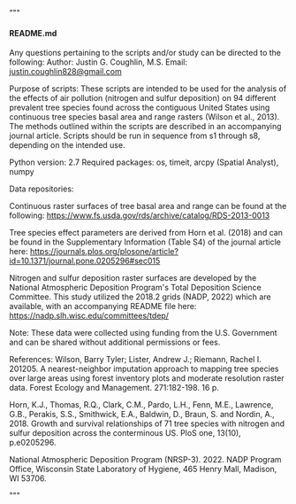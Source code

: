 """
#### README.md ####
Any questions pertaining to the scripts and/or study can be directed to the following:
Author: Justin G. Coughlin, M.S.
Email: justin.coughlin828@gmail.com

Purpose of scripts: These scripts are intended to be used for the analysis of the effects of air 
pollution (nitrogen and sulfur deposition) on 94 different prevalent tree species found across the 
contiguous United States using continuous tree species basal area and range rasters (Wilson et al., 2013). 
The methods outlined within the scripts are described in an accompanying journal article. Scripts 
should be run in sequence from s1 through s8, depending on the intended use.

Python version: 2.7
Required packages: os, timeit, arcpy (Spatial Analyst), numpy

Data repositories:

Continuous raster surfaces of tree basal area and range can be found at the following:
https://www.fs.usda.gov/rds/archive/catalog/RDS-2013-0013

Tree species effect parameters are derived from Horn et al. (2018) and can be found in the
Supplementary Information (Table S4) of the journal article here: 
https://journals.plos.org/plosone/article?id=10.1371/journal.pone.0205296#sec015

Nitrogen and sulfur deposition raster surfaces are developed by the National Atmospheric Deposition Program's
Total Deposition Science Committee. This study utilized the 2018.2 grids (NADP, 2022) which are available, with an accompanying
README file here:
https://nadp.slh.wisc.edu/committees/tdep/

Note: These data were collected using funding from the U.S. 
Government and can be shared without additional permissions or fees.

References:
Wilson, Barry Tyler; Lister, Andrew J.; Riemann, Rachel I. 201205. A nearest-neighbor imputation approach to mapping tree species over large areas using forest inventory plots and moderate resolution raster data. Forest Ecology and Management. 271:182-198. 16 p.

Horn, K.J., Thomas, R.Q., Clark, C.M., Pardo, L.H., Fenn, M.E., Lawrence, G.B., Perakis, S.S., Smithwick, E.A., Baldwin, D., Braun, S. and Nordin, A., 2018. Growth and survival relationships of 71 tree species with nitrogen and sulfur deposition across the conterminous US. PloS one, 13(10), p.e0205296.

National Atmospheric Deposition Program (NRSP-3). 2022. NADP Program Office, Wisconsin State Laboratory of Hygiene, 465 Henry Mall, Madison, WI 53706.

"""

